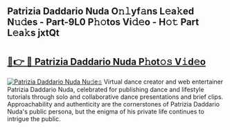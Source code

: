 ## Patrizia Daddario Nuda O𝚗𝚕yf𝚊ns L𝚎a𝚔ed N𝚞𝚍es - Part-9L0 P𝚑𝚘tos Vi𝚍𝚎o - H𝚘𝚝 Part L𝚎a𝚔s jxtQt

# <h2><a href="http://kf800vb.oniu.top/?m=Patrizia+Daddario+Nuda">🔗👉 🔴 Patrizia Daddario Nuda P𝚑ot𝚘𝚜 V𝚒d𝚎o</a></h2>

[![Patrizia Daddario Nuda Nu𝚍e𝚜](https://i.imgur.com/0qMVB7G.gif)](http://kf800vb.oniu.top/?m=Patrizia+Daddario+Nuda)
Virtual dance creator and web entertainer Patrizia Daddario Nuda, celebrated for publishing dance and lifestyle tutorials through solo and collaborative dance presentations and brief clips. Approachability and authenticity are the cornerstones of Patrizia Daddario Nuda's public persona, but the enigma of his private life continues to intrigue the public.  
